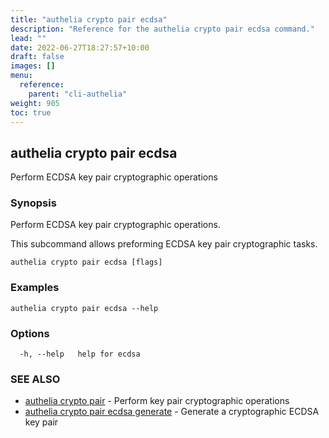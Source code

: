 ```yaml
---
title: "authelia crypto pair ecdsa"
description: "Reference for the authelia crypto pair ecdsa command."
lead: ""
date: 2022-06-27T18:27:57+10:00
draft: false
images: []
menu:
  reference:
    parent: "cli-authelia"
weight: 905
toc: true
---
```


## authelia crypto pair ecdsa

Perform ECDSA key pair cryptographic operations

### Synopsis

Perform ECDSA key pair cryptographic operations.

This subcommand allows preforming ECDSA key pair cryptographic tasks.

```
authelia crypto pair ecdsa [flags]
```

### Examples

```
authelia crypto pair ecdsa --help
```

### Options

```
  -h, --help   help for ecdsa
```

### SEE ALSO

* [authelia crypto pair](authelia_crypto_pair.md)	 - Perform key pair cryptographic operations
* [authelia crypto pair ecdsa generate](authelia_crypto_pair_ecdsa_generate.md)	 - Generate a cryptographic ECDSA key pair


